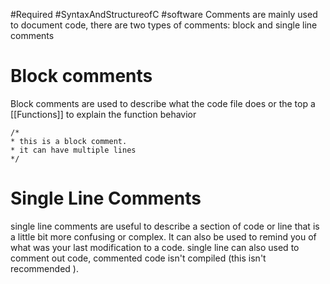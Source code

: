 #Required #SyntaxAndStructureofC #software 
Comments are mainly used to document code, there are two types of comments: block and single line comments

# Block comments

Block comments are used to describe what the code file does or the top a [[Functions]] to explain the 
function behavior
```
/*
* this is a block comment.
* it can have multiple lines 
*/
```

# Single Line Comments
 single line comments are useful to describe a section of code or line that is a little bit more confusing or complex. It can also be used to remind you of what was your last modification to a code. single line can also used to comment out code, commented code isn't compiled (this isn't recommended ).
